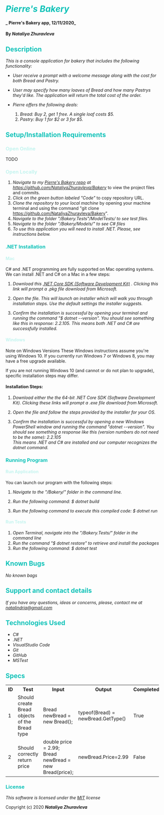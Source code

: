 # <span style="color:#0ec2b8">_Pierre's Bakery_</span>

#### _ Pierre's Bakery app, 12/11/2020_

#### By _**Nataliya Zhuravleva**_

## <span style="color:#0ec2b8">Description</span>

_This is a console application for bakery that includes the following functionality:_

* _User receive a prompt with a welcome message along with the cost for both Bread and Pastry._

* _User may specify how many loaves of Bread and how many Pastrys they'd like. The application will return the total cost of the order._

* _Pierre offers the following deals:_
    1. _Bread: Buy 2, get 1 free. A single loaf costs $5._
    2. _Pastry: Buy 1 for \$2 or 3 for $5._

## <span style="color:#0ec2b8">Setup/Installation Requirements</span>
### <span style="color:#c4f4ef">Open Online</span>
TODO
### <span style="color:#c4f4ef">Open Locally</span>
1. _Navigate to my [Pierre's Bakery repo](https://github.com/NataliyaZhuravleva/Bakery) at https://github.com/NataliyaZhuravleva/Bakery_ to view the project files and commits.
2. _Click on the green button labeled "Code"_ to copy repository URL.
3. _Clone the repository to your local machine_ by opening your machine terminal and using the command "git clone https://github.com/NataliyaZhuravleva/Bakery".
4. _Navigate to the folder "/Bakery.Tests"/ModelTests/ to see test files._
5. _Navigate to the folder "/Bakery/Models/" to see C# files_
6. _To use this application you will need to install .NET. Please, see instructions below._

### <span style="color:#0ec2b8">.NET Installation</span> 


#### <span style="color:#c4f4ef">Mac</span> 
<p>C# and .NET programming are fully supported on Mac operating systems. We can install .NET and C# on a Mac in a few steps:</p>

1. _Download this [.NET Core SDK (Software Development Kit)](https://dotnet.microsoft.com/download/dotnet-core/thank-you/sdk-2.2.106-macos-x64-installer) . Clicking this link will prompt a .pkg file download from Microsoft._

2. _Open the file. This will launch an installer which will walk you through installation steps. Use the default settings the installer suggests._ 

3. _Confirm the installation is successful by opening your terminal and running the command "$ dotnet --version". You should see something like this in response: 2.2.105. This means both .NET and C# are successfully installed._

#### <span style="color:#c4f4ef">Windows</span> 
Note on Windows Versions
These Windows instructions assume you're using Windows 10. If you currently run Windows 7 or Windows 8, you may have a free upgrade available.

If you are not running Windows 10 (and cannot or do not plan to upgrade), specific installation steps may differ. 

#### Installation Steps:
1. _Download either the the 64-bit .NET Core SDK (Software Development Kit). Clicking these links will prompt a .exe file download from Microsoft._

2. _Open the file and follow the steps provided by the installer for your OS._

3. _Confirm the installation is successful by opening a new Windows PowerShell window and running the command "dotnet --version". You should see something a response like this (version numbers do not need to be the same): 2.2.105_<br>
_This means .NET and C# are installed and our computer recognizes the dotnet command._

### <span style="color:#0ec2b8">Running Program</span> 
#### <span style="color:#c4f4ef">Run Application</span>
<p>You can launch our program with the following steps:</p>

1. _Navigate to the "/Bakery/" folder in the command line._

2. _Run the following command: $ dotnet build_

3. _Run the following command to execute this compiled code: $ dotnet run_


#### <span style="color:#c4f4ef">Run Tests</span> 

 1. _Open Terminal, navigate into the "/Bakery.Tests/" folder in the command line_ 
 2. _Run the command "$ dotnet restore" to retrieve and install the packages_
 3. _Run the following command: $ dotnet test_

## <span style="color:#0ec2b8">Known Bugs</span>

_No known bags_

## <span style="color:#0ec2b8">Support and contact details</span>

_If you have any questions, ideas or concerns, please, contact me at [natalindria@gmail.com](mailto:natalindria@gmail.com)_


## <span style="color:#0ec2b8">Technologies Used</span>

* _C#_
* _.NET_
* _VisualStudio Code_
* _Git_
* _GitHub_
* _MSTest_


## <span style="color:#0ec2b8">Specs</span>

<table>
  <tr>
    <th>ID
    <th>Test</th>
    <th>Input</th>
    <th>Output</th>
    <th>Completed</th>
  </tr>
  <tr>
    <td>1</td>
    <td>Should create Bread objects of the Bread type</td>
    <td>Bread newBread = new Bread();</td>
    <td>typeof(Bread) = newBread.GetType()</td>
    <td>True</td>
  </tr>
  <tr>
    <td>2</td>
    <td>Should correctly return price</td>
    <td>double price = 2.99;<br>
      Bread newBread = new Bread(price);</td>
    <td>newBread.Price=2.99</td>
    <td>False</td>
  </tr>
  
</table>

### <span style="color:#0ec2b8">License</span> 

*This software is licensed under the [MIT](https://choosealicense.com/licenses/mit/) license*

Copyright (c) 2020 **_Nataliya Zhuravleva_**
